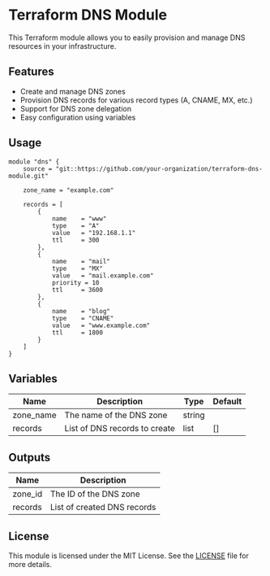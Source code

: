 # Terraform DNS Module

This Terraform module allows you to easily provision and manage DNS resources in your infrastructure.

## Features

- Create and manage DNS zones
- Provision DNS records for various record types (A, CNAME, MX, etc.)
- Support for DNS zone delegation
- Easy configuration using variables

## Usage

```hcl
module "dns" {
    source = "git::https://github.com/your-organization/terraform-dns-module.git"

    zone_name = "example.com"

    records = [
        {
            name    = "www"
            type    = "A"
            value   = "192.168.1.1"
            ttl     = 300
        },
        {
            name    = "mail"
            type    = "MX"
            value   = "mail.example.com"
            priority = 10
            ttl     = 3600
        },
        {
            name    = "blog"
            type    = "CNAME"
            value   = "www.example.com"
            ttl     = 1800
        }
    ]
}
```

## Variables

| Name       | Description                  | Type   | Default |
|------------|------------------------------|--------|---------|
| zone_name  | The name of the DNS zone     | string |         |
| records    | List of DNS records to create | list   | []      |

## Outputs

| Name       | Description                  |
|------------|------------------------------|
| zone_id    | The ID of the DNS zone       |
| records    | List of created DNS records  |

## License

This module is licensed under the MIT License. See the [LICENSE](LICENSE) file for more details.
